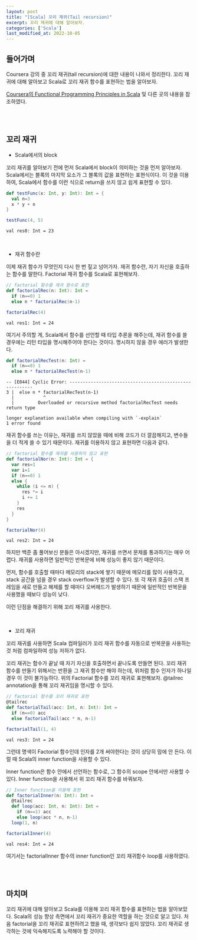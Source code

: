 ```yaml
---
layout: post
title: "[Scala] 꼬리 재귀(Tail recursion)"
excerpt: 꼬리 재귀에 대해 알아보자.
categories: ['Scala']
last_modified_at: 2022-10-05
---
```


## 들어가며

Coursera 강의 중 꼬리 재귀(tail recursion)에 대한 내용이 나와서 정리한다. 꼬리 재귀에 대해 알아보고 Scala로 꼬리 재귀 함수를 표현하는 법을 알아보자.

[Coursera의 Functional Programming Principles in Scala](https://www.coursera.org/learn/scala2-functional-programming) 및 다른 곳의 내용을 참조하였다.

<br/><br/>

## 꼬리 재귀

- Scala에서의 block

꼬리 재귀를 알아보기 전에 먼저 Scala에서 block이 의미하는 것을 먼저 알아보자. Scala에서는 블록의 마지막 요소가 그 블록의 값을 표현하는 표현식이다. 이 것을 이용하여, Scala에서 함수를 이런 식으로 return을 쓰지 않고 쉽게 표현할 수 있다.

```scala
def testFunc(x: Int, y: Int): Int = {
  val n=3
  x * y + n
}

testFunc(4, 5)
```
```
val res0: Int = 23
```

<br/>

- 재귀 함수란

이제 재귀 함수가 무엇인지 다시 한 번 짚고 넘어가자. 재귀 함수란, 자기 자신을 호출하는 함수를 말한다. Factorial 재귀 함수를 Scala로 표현해보자.

```scala
// factorial 함수를 재귀 함수로 표현
def factorialRec(n: Int): Int =
  if (n==0) 1
  else n * factorialRec(n-1)

factorialRec(4)
```
```
val res1: Int = 24
```
 여기서 주의할 게, Scala에서 함수를 선언할 때 타입 추론을 해주는데, 재귀 함수를 쓸 경우에는 리턴 타입을 명시해주어야 한다는 것이다. 명시하지 않을 경우 에러가 발생한다.
 
```scala
def factorialRecTest(n: Int) =
  if (n==0) 1
  else n * factorialRecTest(n-1)
```
```
-- [E044] Cyclic Error: --------------------------------------------------------
3 |  else n * factorialRecTest(n-1)
  |           ^
  |         Overloaded or recursive method factorialRecTest needs return type

longer explanation available when compiling with `-explain`
1 error found
```

재귀 함수를 쓰는 이유는, 재귀를 쓰지 않았을 때에 비해 코드가 더 깔끔해지고, 변수들을 더 적게 쓸 수 있기 때문이다. 재귀를 이용하지 않고 표현하면 다음과 같다.

```scala
// factorial 함수를 재귀를 사용하지 않고 표현
def factorialNor(n: Int): Int = {
  var res=1
  var i=1
  if (n==0) 1
  else {
    while (i <= n) {
      res *= i
      i += 1
    }
    res
  }
}

factorialNor(4)
```
```
val res2: Int = 24
```

하지만 백준 좀 풀어보신 분들은 아시겠지만, 재귀를 쓰면서 문제를 통과하기는 매우 어렵다. 재귀를 사용하면 일반적인 반복문에 비해 성능이 좋지 않기 때문이다. <br/>

먼저, 함수를 호출할 때마다 메모리의 stack에 쌓기 때문에 메모리를 많이 사용하고, stack 공간을 넘을 경우 stack overflow가 발생할 수 있다. 또 각 재귀 호출이 스택 프레임을 새로 만들고 해제를 할 때마다 오버헤드가 발생하기 때문에 일반적인 반복문을 사용했을 때보다 성능이 낮다.

이런 단점을 해결하기 위해 꼬리 재귀를 사용한다.

<br/>

- 꼬리 재귀

꼬리 재귀를 사용하면 Scala 컴파일러가 꼬리 재귀 함수를 자동으로 반복문을 사용하는것 처럼 컴파일하여 성능 저하가 없다. <br/>

꼬리 재귀는 함수가 끝날 때 자기 자신을 호출하면서 끝나도록 만들면 된다. 꼬리 재귀 함수를 만들기 위해서는 반환을 그 재귀 함수만 해야 하는데, 위처럼 함수 인자가 하나일 경우 이 것이 불가능하다. 위의 Factorial 함수를 꼬리 재귀로 표현해보자. @tailrec annotation을 통해 꼬리 재귀임을 명시할 수 있다.
```scala
// factorial 함수를 꼬리 재귀로 표현
@tailrec
def factorialTail(acc: Int, n: Int): Int =
  if (n==0) acc
  else factorialTail(acc * n, n-1)

factorialTail(1, 4)
```
```
val res3: Int = 24
```

그런데 명색이 Factorial 함수인데 인자를 2개 써야한다는 것이 상당히 맘에 안 든다. 이럴 때 Scala의 inner function을 사용할 수 있다. <br/>

Inner function은 함수 안에서 선언하는 함수로, 그 함수의 scope 안에서만 사용할 수 있다. Inner function을 사용해서 위 꼬리 재귀 함수를 바꿔보자.
```scala
// Inner function을 이용해 표현
def factorialInner(n: Int): Int =
  @tailrec
  def loop(acc: Int, n: Int): Int =
    if (n==1) acc
    else loop(acc * n, n-1)
  loop(1, n)

factorialInner(4)
```
```
val res4: Int = 24
```

여기서는 factorialInner 함수의 inner function인 꼬리 재귀함수 loop를 사용하였다.

<br/><br/>

## 마치며

꼬리 재귀에 대해 알아보고 Scala를 이용해 꼬리 재귀 함수를 표현하는 법을 알아보았다. Scala의 성능 향상 측면에서 꼬리 재귀가 중요한 역할을 하는 것으로 알고 있다. 처음 factorial을 꼬리 재귀로 표현하려고 했을 때, 생각보다 쉽지 않았다. 꼬리 재귀로 생각하는 것에 익숙해지도록 노력해야 할 것이다.
